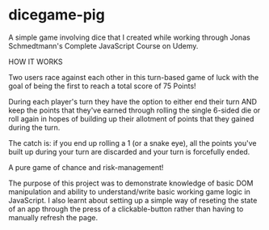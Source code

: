 # dicegame-pig

A simple game involving dice that I created while working through Jonas Schmedtmann's Complete JavaScript Course on Udemy.

HOW IT WORKS

Two users race against each other in this turn-based game of luck with the goal of being the first to reach a total score of 75 Points! 

During each player's turn they have the option to either end their turn AND keep the points that they've earned through rolling the single 6-sided die or roll again in hopes of building up their allotment of points that they gained during the turn. 

The catch is: if you end up rolling a 1 (or a snake eye), all the points you've built up during your turn are discarded and your turn is forcefully ended.

A pure game of chance and risk-management!

The purpose of this project was to demonstrate knowledge of basic DOM manipulation and ability to understand/write basic working game logic in JavaScript. I also learnt about setting up a simple way of reseting the state of an app through the press of a clickable-button rather than having to manually refresh the page.
